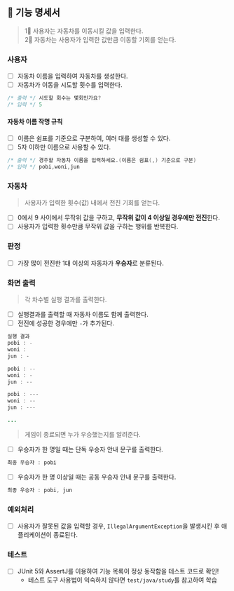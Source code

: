 ## 🚀 기능 명세서
> 1⃣ 사용자는 자동차를 이동시킬 값을 입력한다. <br>
> 2⃣ 자동차는 사용자가 입력한 값만큼 이동할 기회를 얻는다.

### 사용자
- [ ] 자동차 이름을 입력하여 자동차를 생성한다.
- [ ] 자동차가 이동을 시도할 횟수를 입력한다.
```java
/* 출력 */ 시도할 회수는 몇회인가요?
/* 입력 */ 5
```

#### 자동차 이름 작명 규칙
- [ ] 이름은 쉼표를 기준으로 구분하여, 여러 대를 생성할 수 있다.
- [ ] 5자 이하만 이름으로 사용할 수 있다.
```java
/* 출력 */ 경주할 자동차 이름을 입력하세요.(이름은 쉼표(,) 기준으로 구분)
/* 입력 */ pobi,woni,jun
```

### 자동차
> 사용자가 입력한 횟수(값) 내에서 전진 기회를 얻는다.

- [ ] 0에서 9 사이에서 무작위 값을 구하고, **무작위 값이 4 이상일 경우에만 전진**한다.
- [ ] 사용자가 입력한 횟수만큼 무작위 값을 구하는 행위를 반복한다.

### 판정

- [ ] 가장 많이 전진한 1대 이상의 자동차가 **우승자**로 분류된다.

### 화면 출력
> 각 차수별 실행 결과를 출력한다.
- [ ] 실행결과를 출력할 때 자동차 이름도 함께 출력한다.
- [ ] 전진에 성공한 경우에만 `-`가 추가된다.

```java
실행 결과
pobi : -
woni : 
jun : -

pobi : --
woni : -
jun : --

pobi : ---
woni : --
jun : ---

...
```

> 게임이 종료되면 누가 우승했는지를 알려준다.<br>

- [ ] 우승자가 한 명일 때는 단독 우승자 안내 문구를 출력한다.
```java
최종 우승자 : pobi
```
- [ ] 우승자가 한 명 이상일 때는 공동 우승자 안내 문구를 출력한다.
```java
최종 우승자 : pobi, jun
```


### 예외처리
- [ ] 사용자가 잘못된 값을 입력할 경우, `IllegalArgumentException`을 발생시킨 후 애플리케이션이 종료된다.

### 테스트
- [ ]  JUnit 5와 AssertJ를 이용하여 기능 목록이 정상 동작함을 테스트 코드로 확인!
    - 테스트 도구 사용법이 익숙하지 않다면 `test/java/study`를 참고하여 학습

